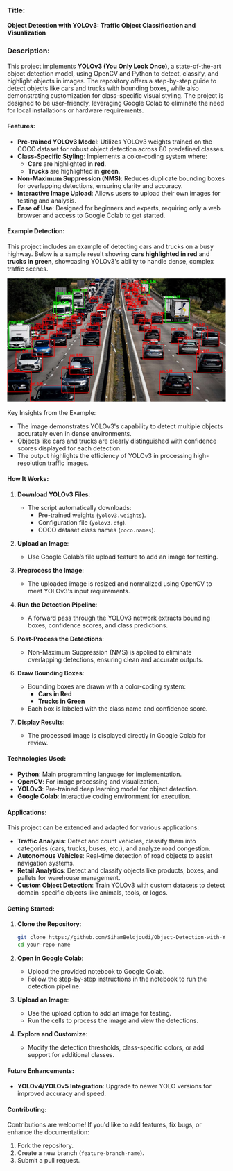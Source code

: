 ### **Title**:  
**Object Detection with YOLOv3: Traffic Object Classification and Visualization**

### **Description**:  
This project implements **YOLOv3 (You Only Look Once)**, a state-of-the-art object detection model, using OpenCV and Python to detect, classify, and highlight objects in images. The repository offers a step-by-step guide to detect objects like cars and trucks with bounding boxes, while also demonstrating customization for class-specific visual styling. The project is designed to be user-friendly, leveraging Google Colab to eliminate the need for local installations or hardware requirements.

#### **Features**:
- **Pre-trained YOLOv3 Model**: Utilizes YOLOv3 weights trained on the COCO dataset for robust object detection across 80 predefined classes.
- **Class-Specific Styling**: Implements a color-coding system where:
  - **Cars** are highlighted in **red**.
  - **Trucks** are highlighted in **green**.
- **Non-Maximum Suppression (NMS)**: Reduces duplicate bounding boxes for overlapping detections, ensuring clarity and accuracy.
- **Interactive Image Upload**: Allows users to upload their own images for testing and analysis.
- **Ease of Use**: Designed for beginners and experts, requiring only a web browser and access to Google Colab to get started.

#### **Example Detection**:
This project includes an example of detecting cars and trucks on a busy highway. Below is a sample result showing **cars highlighted in red** and **trucks in green**, showcasing YOLOv3's ability to handle dense, complex traffic scenes.

![Traffic Detection Example](cars.png)  

Key Insights from the Example:
- The image demonstrates YOLOv3's capability to detect multiple objects accurately even in dense environments.
- Objects like cars and trucks are clearly distinguished with confidence scores displayed for each detection.
- The output highlights the efficiency of YOLOv3 in processing high-resolution traffic images.

#### **How It Works**:

1. **Download YOLOv3 Files**:
   - The script automatically downloads:
     - Pre-trained weights (`yolov3.weights`).
     - Configuration file (`yolov3.cfg`).
     - COCO dataset class names (`coco.names`).

2. **Upload an Image**:
   - Use Google Colab’s file upload feature to add an image for testing. 

3. **Preprocess the Image**:
   - The uploaded image is resized and normalized using OpenCV to meet YOLOv3's input requirements.

4. **Run the Detection Pipeline**:
   - A forward pass through the YOLOv3 network extracts bounding boxes, confidence scores, and class predictions.

5. **Post-Process the Detections**:
   - Non-Maximum Suppression (NMS) is applied to eliminate overlapping detections, ensuring clean and accurate outputs.

6. **Draw Bounding Boxes**:
   - Bounding boxes are drawn with a color-coding system:
     - **Cars in Red**
     - **Trucks in Green**
   - Each box is labeled with the class name and confidence score.

7. **Display Results**:
   - The processed image is displayed directly in Google Colab for review.

#### **Technologies Used**:
- **Python**: Main programming language for implementation.
- **OpenCV**: For image processing and visualization.
- **YOLOv3**: Pre-trained deep learning model for object detection.
- **Google Colab**: Interactive coding environment for execution.

#### **Applications**:
This project can be extended and adapted for various applications:
- **Traffic Analysis**: Detect and count vehicles, classify them into categories (cars, trucks, buses, etc.), and analyze road congestion.
- **Autonomous Vehicles**: Real-time detection of road objects to assist navigation systems.
- **Retail Analytics**: Detect and classify objects like products, boxes, and pallets for warehouse management.
- **Custom Object Detection**: Train YOLOv3 with custom datasets to detect domain-specific objects like animals, tools, or logos.

#### **Getting Started**:

1. **Clone the Repository**:
   ```bash
   git clone https://github.com/SihamBeldjoudi/Object-Detection-with-YOLOv3-Detection-and-Classification.git
   cd your-repo-name
   ```

2. **Open in Google Colab**:
   - Upload the provided notebook to Google Colab.
   - Follow the step-by-step instructions in the notebook to run the detection pipeline.

3. **Upload an Image**:
   - Use the upload option to add an image for testing.
   - Run the cells to process the image and view the detections.

4. **Explore and Customize**:
   - Modify the detection thresholds, class-specific colors, or add support for additional classes.

#### **Future Enhancements**:
- **YOLOv4/YOLOv5 Integration**: Upgrade to newer YOLO versions for improved accuracy and speed.
  
#### **Contributing**:
Contributions are welcome! If you'd like to add features, fix bugs, or enhance the documentation:
1. Fork the repository.
2. Create a new branch (`feature-branch-name`).
3. Submit a pull request.

